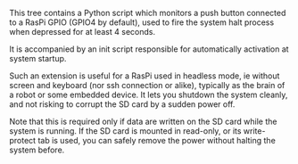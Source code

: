 This tree contains a Python script which monitors a push button
connected to a RasPi GPIO (GPIO4 by default), used to fire the 
system halt process when depressed for at least 4 seconds.

It is accompanied by an init script responsible for automatically
activation at system startup.

Such an extension is useful for a RasPi used in headless mode, 
ie without screen and keyboard (nor ssh connection or alike), 
typically as the brain of a robot or some embedded device. It
lets you shutdown the system cleanly, and not risking to corrupt
the SD card by a sudden power off. 

Note that this is required only if data are written on the SD card while
the system is running. If the SD card is mounted in read-only, or
its write-protect tab is used, you can safely remove the power without halting
the system before.
